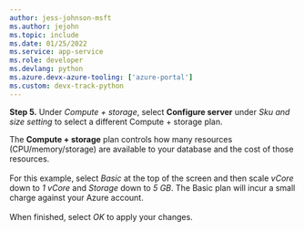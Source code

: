 ```yaml
---
author: jess-johnson-msft
ms.author: jejohn
ms.topic: include
ms.date: 01/25/2022
ms.service: app-service
ms.role: developer
ms.devlang: python
ms.azure.devx-azure-tooling: ['azure-portal']
ms.custom: devx-track-python
---
```


**Step 5.** Under *Compute + storage*, select **Configure server** under *Sku and size setting* to select a different Compute + storage plan.

The **Compute + storage** plan controls how many resources (CPU/memory/storage) are available to your database and the cost of those resources.<br>
<br>
For this example, select *Basic* at the top of the screen and then scale *vCore* down to *1 vCore* and *Storage* down to *5 GB*.  The Basic plan will incur a small charge against your Azure account.<br>
<br>
When finished, select *OK* to apply your changes.
